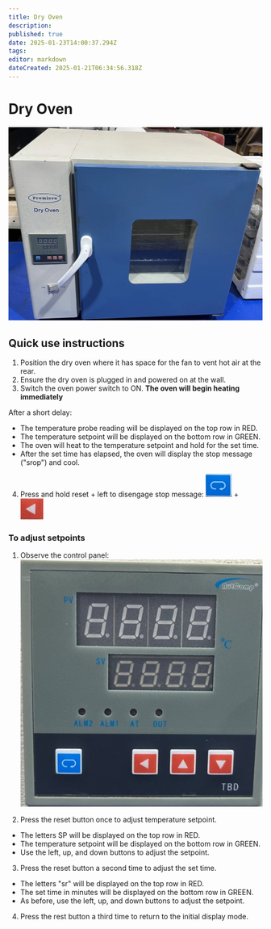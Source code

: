 ```yaml
---
title: Dry Oven
description: 
published: true
date: 2025-01-23T14:00:37.294Z
tags: 
editor: markdown
dateCreated: 2025-01-21T06:34:56.318Z
---
```


# Dry Oven
![dry_oven_exterior.jpg](/tools/images/dry_oven_exterior.jpg)

## Quick use instructions

1. Position the dry oven where it has space for the fan to vent hot air at the rear.
2. Ensure the dry oven is plugged in and powered on at the wall.
3. Switch the oven power switch to ON. 
**The oven will begin heating immediately**

After a short delay:
- The temperature probe reading will be displayed on the top row in RED.
- The temperature setpoint will be displayed on the bottom row in GREEN.
- The oven will heat to the temperature setpoint and hold for the set time.
- After the set time has elapsed, the oven will display the stop message ("srop") and cool.

4. Press and hold reset + left to disengage stop message:
![dry_oven_reset_button.jpg](/tools/images/dry_oven_reset_button.jpg) + ![dry_oven_left_button.jpg](/tools/images/dry_oven_left_button.jpg)

### To adjust setpoints
1. Observe the control panel:
![dry_oven_controller.jpg](/tools/images/dry_oven_controller.jpg)

2. Press the reset button once to adjust temperature setpoint.
- The letters SP will be displayed on the top row in RED.
- The temperature setpoint will be displayed on the bottom row in GREEN.
- Use the left, up, and down buttons to adjust the setpoint.

3. Press the reset button a second time to adjust the set time.
- The letters "sr" will be displayed on the top row in RED.
- The set time in minutes will be displayed on the bottom row in GREEN.
- As before, use the left, up, and down buttons to adjust the setpoint.

4. Press the rest button a third time to return to the initial display mode.